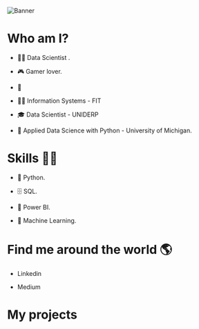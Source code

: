 ![Banner](https://github.com/DionesGouvea/DionesGouvea/blob/main/template2.jpg)

# Who am I?
- 👩‍💻 Data Scientist .

- 🎮 Gamer lover.

- 🌱

- 👩‍🎓 Information Systems - FIT

- 🎓 Data Scientist - UNIDERP

- 🍾 Applied Data Science with Python - University of Michigan.


# Skills 👩‍💻
- 🐍 Python.

- 🗄 SQL.

- 🧮 Power BI.

- 🔮 Machine Learning.



# Find me around the world 🌎
- Linkedin

- Medium

# My projects

